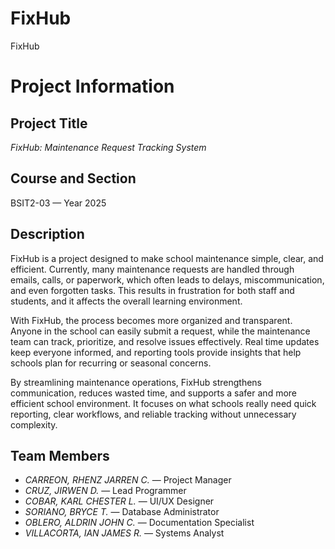 # FixHub
FixHub
# Project Information  

## Project Title  
*FixHub: Maintenance Request Tracking System*  

## Course and Section  
BSIT2-03 — Year 2025  

## Description  
FixHub is a project designed to make school maintenance simple, clear, and efficient. Currently, many maintenance requests are handled through emails, calls, or paperwork, which often leads to delays, miscommunication, and even forgotten tasks. This results in frustration for both staff and students, and it affects the overall learning environment.  

With FixHub, the process becomes more organized and transparent. Anyone in the school can easily submit a request, while the maintenance team can track, prioritize, and resolve issues effectively. Real time updates keep everyone informed, and reporting tools provide insights that help schools plan for recurring or seasonal concerns.  

By streamlining maintenance operations, FixHub strengthens communication, reduces wasted time, and supports a safer and more efficient school environment. It focuses on what schools really need quick reporting, clear workflows, and reliable tracking  without unnecessary complexity.  

## Team Members  
- *CARREON, RHENZ JARREN C.* — Project Manager  
- *CRUZ, JIRWEN D.* — Lead Programmer  
- *COBAR, KARL CHESTER L.* — UI/UX Designer  
- *SORIANO, BRYCE T.* — Database Administrator  
- *OBLERO, ALDRIN JOHN C.* — Documentation Specialist  
- *VILLACORTA, IAN JAMES R.* — Systems Analyst
